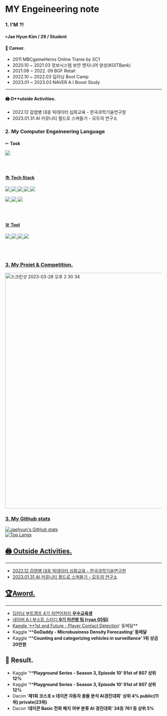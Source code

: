 # MY Engeineering note
#### 
### 1. I'M ?!
#### ৹ Jae Hyun Kim / 29 / Student
#### 🏢 Career.  
- 2011 MBCgameHeros Online Tranie by SC1
- 2020.10 ~ 2021.03 정보시스템 보안 엔지니어 양성(KGITBank)
- 2021.08 ~ 2022. 09 BGF Retail
- 2022.10 ~ 2022.03 딥러닝 Boot Camp
- 2023.01 ~ 2023.03 NAVER A.I Boost Study 
---
#### 🖨️ O**utside Activities. 
- 2022.12 감염병 대응 빅데이터 심화교육 - 한국과학기술연구원
- 2023.01.31 AI 커뮤니티 필드로 스며들기 - 모두의 연구소

####  
### 2. My Computer Engeineering Language 
####
✏ **Task**

<a href="https://github.com/dbtjr1103/mainpj"><img src="https://img.shields.io/badge/CV-Object Detection-blue"/> 


<br/>
<br/>


📚 **Tech Stack**

<img src="https://img.shields.io/badge/Python-3766AB?style=flat-square&logo=Python&logoColor=white"/>  <img src="https://img.shields.io/badge/Java-007396?style=flat-square&logo=Java&logoColor=white"/> <img src="https://img.shields.io/badge/MySQL-4479A1?style=flat-square&logo=MySQL&logoColor=white"/> 
<img src="https://img.shields.io/badge/Swift-F05138?style=flat-square&logo=Swift&logoColor=white"/> <img src="https://img.shields.io/badge/C++-00599C?style=flat-square&logo=Swift&logoColor=white"/> 
   
   
<img src="https://img.shields.io/badge/TensorFlow-FF6F00?style=flat-square&logo=TensorFlow&logoColor=white"/> <img src="https://img.shields.io/badge/PyTorch-EE4C2C?style=flat-square&logo=PyTorch&logoColor=white"/> <img src="https://img.shields.io/badge/Flask-000000?style=flat-square&logo=Flask&logoColor=white"/> 



<br/>
<br/>  
 
🛠 **Tool**


<img src="https://img.shields.io/badge/Colab-F9AB00?style=flat-square&logo=Google Colab&logoColor=white"/> <img src="https://img.shields.io/badge/VSCode-007ACC?style=flat-square&logo=Visual Studio Code&logoColor=white"/> <img src="https://img.shields.io/badge/AWS-232F3E?style=flat-square&logo=Amazon AWS&logoColor=white"/> <img src="https://img.shields.io/badge/Android-3DDC84?style=flat-square&logo=Android&logoColor=white"/>



<br/>
<br/>

### 3. My Projet & Competition. 
  
   
   

<img width="759" alt="스크린샷 2023-03-28 오후 2 30 34" src="https://user-images.githubusercontent.com/112835087/228138717-1f396b74-939f-48e2-ac65-014f794ca875.png">

### 3. My Github stats

![Jaehyun's GitHub stats](https://github-readme-stats.vercel.app/api?username=jh941213&show_icons=trueshow_icons=true&theme=merko)  
![Top Langs](https://github-readme-stats.vercel.app/api/top-langs/?username=jh941213&layout=compact&theme=tokyonight)


## 🖨️ O**utside Activities.**

---

- 2022.12 감염병 대응 빅데이터 심화교육 - 한국과학기술연구원
- 2023.01.31 AI 커뮤니티 필드로 스며들기 - 모두의 연구소

## 🏆Aword.

---

- 딥러닝 부트캠프 4기 자연어처리 **우수교육생**
- 네이버 A.I 부스트 스터디 **9기 미션왕 팀 (ryan 05팀)**
- Kaggle ‘[**1st and Future - Player Contact Detection](https://www.kaggle.com/competitions/nfl-player-contact-detection)’ 동메달**
- Kaggle ‘****GoDaddy - Microbusiness Density Forecasting’ 동메달**
- Kaggle ’****Counting and categorizing vehicles in surveillance’ 1위 상금 20만원**

## 📝 Result.

- Kaggle ’****Playground Series - Season 3, Episode 10’  91st of 807 상위 12%**
- Kaggle ’****Playground Series - Season 3, Episode 10’  91st of 807 상위 12%**
- Dacon ‘**제1회 코스포 x 데이콘 자동차 충돌 분석 AI경진대회’ 상위 4% public(11위) private(23위)**
- Dacon ‘**데이콘 Basic 전화 해지 여부 분류 AI 경진대회’ 34등 761 등 상위 5%**
